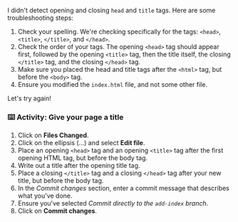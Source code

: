 I didn't detect opening and closing `head` and `title` tags. Here are some troubleshooting steps:

1. Check your spelling. We're checking specifically for the tags: `<head>`, `<title>`, `</title>`, and `</head>`.
2. Check the order of your tags. The opening `<head>` tag should appear first, followed by the opening `<title>` tag, then the title itself, the closing `</title>` tag, and the closing `</head>` tag.
3. Make sure you placed the head and title tags after the `<html>` tag, but before the `<body>` tag.
4. Ensure you modified the `index.html` file, and not some other file. 

Let's try again!

### :keyboard: Activity: Give your page a title

1. Click on **Files Changed**.
1. Click on the ellipsis (...) and select **Edit file**.
1. Place an opening `<head>` tag and an opening `<title>` tag after the first opening HTML tag, but before the body tag.
1. Write out a title after the opening title tag.
1. Place a closing `</title>` tag and a closing `</head>` tag after your new title, but before the body tag. 
1. In the _Commit changes_ section, enter a commit message that describes what you've done.
1. Ensure you've selected _Commit directly to the `add-index` branch_.
1. Click on **Commit changes**.